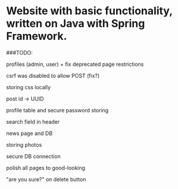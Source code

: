 # Website with basic functionality, written on Java with Spring Framework.

###TODO:

profiles (admin, user) + fix deprecated page restrictions

csrf was disabled to allow POST (fix?)

storing css locally

post id -> UUID

profile table and secure password storing

search field in header

news page and DB

storing photos

secure DB connection

polish all pages to good-looking

"are you sure?" on delete button